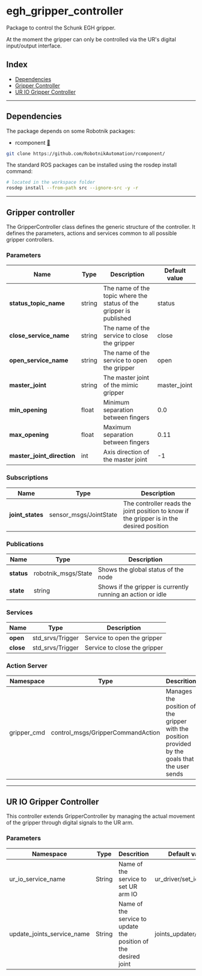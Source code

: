 # egh_gripper_controller

Package to control the Schunk EGH gripper.

At the moment the gripper can only be controlled via the UR's digital input/output interface.

## Index

- [Dependencies](#Dependencies)
- [Gripper Controller](#Gripper-Controller)
- [UR IO Gripper Controller](#UR-IO-Gripper-Controller)

---

## Dependencies

The package depends on some Robotnik packages:

- rcomponent [🔗](https://github.com/RobotnikAutomation/rcomponent/)

```bash
git clone https://github.com/RobotnikAutomation/rcomponent/
```

The standard ROS packages can be installed using the rosdep install command:

```bash
# located in the workspace folder
rosdep install --from-path src --ignore-src -y -r
```

---

## Gripper controller

The GripperController class defines the generic structure of the controller. It defines the parameters, actions and services common to all possible gripper controllers.

### Parameters

| Name                   | Type   | Description                                                        | Default value |
|------------------------|--------|--------------------------------------------------------------------|---------------|
| **status_topic_name**      | string | The name of the topic where the status of the gripper is published | status        |
| **close_service_name**     | string | The name of the service to close the gripper                       | close         |
| **open_service_name**      | string | The name of the service to open the gripper                        | open          |
| **master_joint**           | string | The master joint of the mimic gripper                              | master_joint  |
| **min_opening**            | float  | Minimum separation between fingers                                 | 0.0           |
| **max_opening**            | float  | Maximum separation between fingers                                 | 0.11          |
| **master_joint_direction** | int    | Axis direction of the master joint                                 | -1            |

### Subscriptions

| Name         | Type                   | Description                                                                               |
|--------------|------------------------|-------------------------------------------------------------------------------------------|
| **joint_states** | sensor_msgs/JointState | The controller reads the joint position to know if the gripper is in the desired position |

### Publications

| Name   | Type                | Description                                                 |
|--------|---------------------|-------------------------------------------------------------|
| **status** | robotnik_msgs/State | Shows the global status of the node                         |
| **state**  | string              | Shows if the gripper is currently running an action or idle |

### Services

| Name  | Type             | Description                  |
|-------|------------------|------------------------------|
| **open**  | std_srvs/Trigger | Service to open the gripper  |
| **close** | std_srvs/Trigger | Service to close the gripper |

### Action Server

| Namespace   | Type                              | Descrition                                                                                      |
|-------------|-----------------------------------|-------------------------------------------------------------------------------------------------|
| gripper_cmd | control_msgs/GripperCommandAction | Manages the position of the gripper with the position provided by the goals that the user sends |

---

## UR IO Gripper Controller

This controller extends GripperController by managing the actual movement of the gripper through digital signals to the UR arm.

### Parameters

| Namespace                  | Type   | Descrition                                                      | Default value            |
|----------------------------|--------|-----------------------------------------------------------------|--------------------------|
| ur_io_service_name         | String | Name of the service to set UR arm IO                            | ur_driver/set_io         |
| update_joints_service_name | String | Name of the service to update the position of the desired joint | joints_updater/set_joint |
